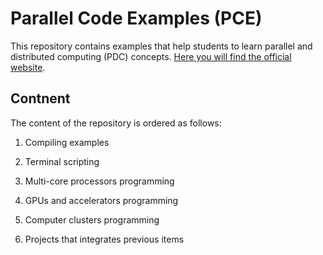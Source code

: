# Parallel Code Examples (PCE)
This repository contains examples that help students to learn parallel and distributed computing (PDC) concepts. [Here you will find the official website](http://javierip.github.io/parallel-code-examples/).

## Contnent
The content of the repository is ordered as follows:

1. Compiling examples 

2. Terminal scripting 

3. Multi-core processors programming 

4. GPUs and accelerators  programming 

5. Computer clusters  programming 

6. Projects that integrates previous items 
